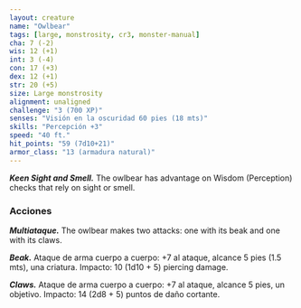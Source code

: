 ```yaml
---
layout: creature
name: "Owlbear"
tags: [large, monstrosity, cr3, monster-manual]
cha: 7 (-2)
wis: 12 (+1)
int: 3 (-4)
con: 17 (+3)
dex: 12 (+1)
str: 20 (+5)
size: Large monstrosity
alignment: unaligned
challenge: "3 (700 XP)"
senses: "Visión en la oscuridad 60 pies (18 mts)"
skills: "Percepción +3"
speed: "40 ft."
hit_points: "59 (7d10+21)"
armor_class: "13 (armadura natural)"
---
```


***Keen Sight and Smell.*** The owlbear has advantage on Wisdom (Perception) checks that rely on sight or smell.

### Acciones

***Multiataque.*** The owlbear makes two attacks: one with its beak and one with its claws.

***Beak.*** Ataque de arma cuerpo a cuerpo: +7 al ataque, alcance 5 pies (1.5 mts), una criatura. Impacto: 10 (1d10 + 5) piercing damage.

***Claws.*** Ataque de arma cuerpo a cuerpo: +7 al ataque, alcance 5 pies, un objetivo. Impacto: 14 (2d8 + 5) puntos de daño cortante.
